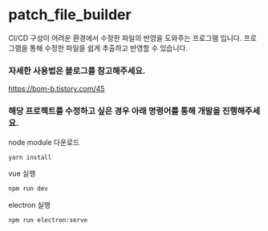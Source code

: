 # patch_file_builder

CI/CD 구성이 어려운 환경에서 수정한 파일의 반영을 도와주는 프로그램 입니다.
프로그램을 통해 수정한 파일을 쉽게 추출하고 반영할 수 있습니다.

### 자세한 사용법은 블로그를 참고해주세요.
https://bom-b.tistory.com/45




### 해당 프로젝트를 수정하고 싶은 경우 아래 명령어를 통해 개발을 진행해주세요.

node module 다운로드
```sh
yarn install
```

vue 실행

```sh
npm run dev
```

electron 실행

```sh
npm run electron:serve
```
